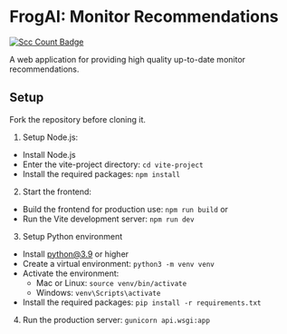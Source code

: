 # FrogAI: Monitor Recommendations

[![Scc Count Badge](https://sloc.xyz/github/theNullCrown/FrogAI/?category=code,api,vite-project/src)](https://github.com/theNullCrown/FrogAI/)

A web application for providing high quality up-to-date monitor recommendations.

## Setup

Fork the repository before cloning it.

1. Setup Node.js:

-   Install Node.js
-   Enter the vite-project directory: `cd vite-project`
-   Install the required packages: `npm install`

2. Start the frontend:

-   Build the frontend for production use: `npm run build` or
-   Run the Vite development server: `npm run dev`

3. Setup Python environment

-   Install python@3.9 or higher
-   Create a virtual environment: `python3 -m venv venv`
-   Activate the environment:
    -   Mac or Linux: `source venv/bin/activate`
    -   Windows: `venv\Scripts\activate`
-   Install the required packages: `pip install -r requirements.txt`

4. Run the production server: `gunicorn api.wsgi:app`
